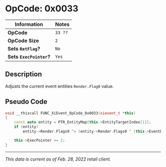 # OpCode: 0x0033

| Information               | Notes |
|---                        |---    |
| **OpCode**                | `33 ??` |
| **OpCode Size**           | `2`   |
| **Sets `RetFlag`?**       | `No`  |
| **Sets `ExecPointer`?**   | `Yes` |

## Description

Adjusts the current event entities `Render.Flag0` value.

## Pseudo Code

```cpp
void __thiscall FUNC_XiEvent_OpCode_0x0033(xievent_t *this)
{
    const auto entity = PTR_EntityMap[this->EntityTargetIndex[1]];
    if (entity)
        entity->Render.Flags0 ^= (entity->Render.Flags0 ^ (this->EventData[this->ExecPointer + 1] << 21)) & 0x200000;

    this->ExecPointer += 2;
}
```

---

_This data is current as of Feb. 28, 2022 retail client._